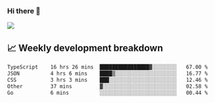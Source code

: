 ### Hi there 👋
<img align="center" src="https://github-readme-stats.vercel.app/api?username=Tumao727&show_icons=true&hide_title=true&theme=dracula" />


## 📈 Weekly development breakdown
<!--START_SECTION:waka-->

```txt
TypeScript    16 hrs 26 mins  ████████████████▓░░░░░░░░   67.00 %
JSON          4 hrs 6 mins    ████▒░░░░░░░░░░░░░░░░░░░░   16.77 %
CSS           3 hrs 3 mins    ███░░░░░░░░░░░░░░░░░░░░░░   12.46 %
Other         37 mins         ▓░░░░░░░░░░░░░░░░░░░░░░░░   02.58 %
Go            6 mins          ░░░░░░░░░░░░░░░░░░░░░░░░░   00.44 %
```

<!--END_SECTION:waka-->